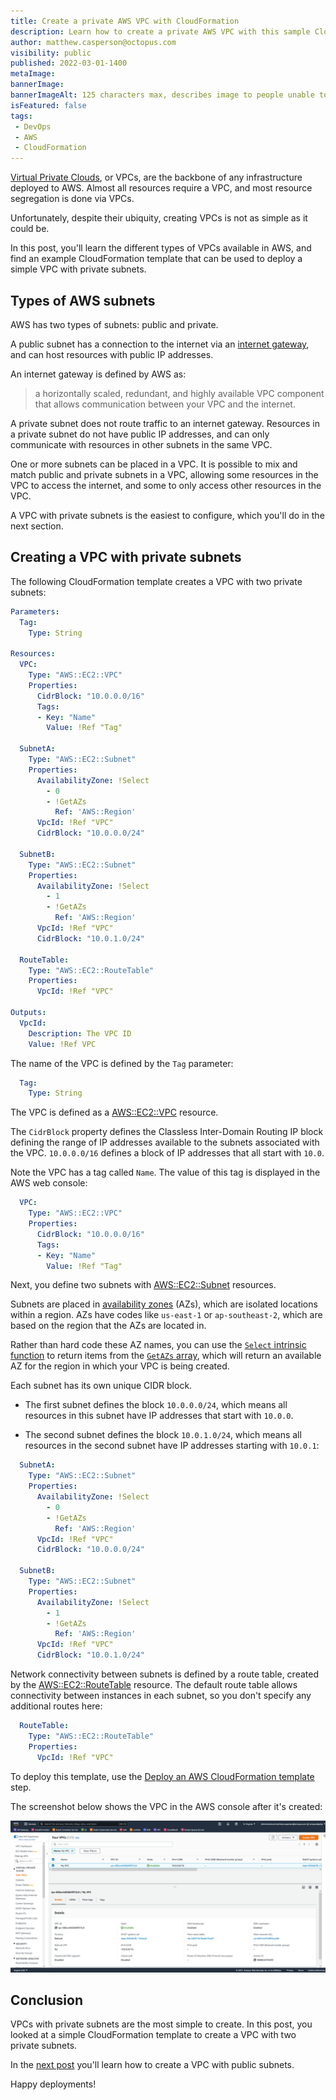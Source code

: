 ```yaml
---
title: Create a private AWS VPC with CloudFormation
description: Learn how to create a private AWS VPC with this sample CloudFormation template.
author: matthew.casperson@octopus.com
visibility: public
published: 2022-03-01-1400
metaImage: 
bannerImage:
bannerImageAlt: 125 characters max, describes image to people unable to see it.
isFeatured: false 
tags:
 - DevOps
 - AWS
 - CloudFormation
---
```


[Virtual Private Clouds](https://aws.amazon.com/vpc/), or VPCs, are the backbone of any infrastructure deployed to AWS. Almost all resources require a VPC, and most resource segregation is done via VPCs.

Unfortunately, despite their ubiquity, creating VPCs is not as simple as it could be. 

In this post, you'll learn the different types of VPCs available in AWS, and find an example CloudFormation template that can be used to deploy a simple VPC with private subnets.

## Types of AWS subnets

AWS has two types of subnets: public and private.

A public subnet has a connection to the internet via an [internet gateway](https://docs.aws.amazon.com/vpc/latest/userguide/VPC_Internet_Gateway.html), and can host resources with public IP addresses. 

An internet gateway is defined by AWS as:

> a horizontally scaled, redundant, and highly available VPC component that allows communication between your VPC and the internet. 

A private subnet does not route traffic to an internet gateway. Resources in a private subnet do not have public IP addresses, and can only communicate with resources in other subnets in the same VPC.

One or more subnets can be placed in a VPC. It is possible to mix and match public and private subnets in a VPC, allowing some resources in the VPC to access the internet, and some to only access other resources in the VPC.

A VPC with private subnets is the easiest to configure, which you'll do in the next section.

## Creating a VPC with private subnets

The following CloudFormation template creates a VPC with two private subnets:

```yaml
Parameters:
  Tag:
    Type: String
    
Resources: 
  VPC:
    Type: "AWS::EC2::VPC"
    Properties:
      CidrBlock: "10.0.0.0/16"
      Tags:
      - Key: "Name"
        Value: !Ref "Tag"
        
  SubnetA:
    Type: "AWS::EC2::Subnet"
    Properties:
      AvailabilityZone: !Select 
        - 0
        - !GetAZs 
          Ref: 'AWS::Region'
      VpcId: !Ref "VPC"
      CidrBlock: "10.0.0.0/24"

  SubnetB:
    Type: "AWS::EC2::Subnet"
    Properties:
      AvailabilityZone: !Select 
        - 1
        - !GetAZs 
          Ref: 'AWS::Region'
      VpcId: !Ref "VPC"
      CidrBlock: "10.0.1.0/24"
      
  RouteTable:
    Type: "AWS::EC2::RouteTable"
    Properties:
      VpcId: !Ref "VPC"
      
Outputs:
  VpcId:
    Description: The VPC ID
    Value: !Ref VPC
```

The name of the VPC is defined by the `Tag` parameter:

```yaml
  Tag:
    Type: String
```

The VPC is defined as a [AWS::EC2::VPC](https://docs.aws.amazon.com/AWSCloudFormation/latest/UserGuide/aws-resource-ec2-vpc.html) resource. 

The `CidrBlock` property defines the Classless Inter-Domain Routing IP block defining the range of IP addresses available to the subnets associated with the VPC. `10.0.0.0/16` defines a block of IP addresses that all start with `10.0`.

Note the VPC has a tag called `Name`. The value of this tag is displayed in the AWS web console:

```yaml
  VPC:
    Type: "AWS::EC2::VPC"
    Properties:
      CidrBlock: "10.0.0.0/16"
      Tags:
      - Key: "Name"
        Value: !Ref "Tag"
```

Next, you define two subnets with [AWS::EC2::Subnet](https://docs.aws.amazon.com/AWSCloudFormation/latest/UserGuide/aws-resource-ec2-subnet.html) resources.

Subnets are placed in [availability zones](https://docs.aws.amazon.com/AWSEC2/latest/UserGuide/using-regions-availability-zones.html) (AZs), which are isolated locations within a region. AZs have codes like `us-east-1` or `ap-southeast-2`, which are based on the region that the AZs are located in. 

Rather than hard code these AZ names, you can use the [`Select` intrinsic function](https://docs.aws.amazon.com/AWSCloudFormation/latest/UserGuide/intrinsic-function-reference-select.html) to return items from the [`GetAZs` array](https://docs.aws.amazon.com/AWSCloudFormation/latest/UserGuide/intrinsic-function-reference-getavailabilityzones.html), which will return an available AZ for the region in which your VPC is being created.

Each subnet has its own unique CIDR block. 

- The first subnet defines the block `10.0.0.0/24`, which means all resources in this subnet have IP addresses that start with `10.0.0`. 

- The second subnet defines the block `10.0.1.0/24`, which means all resources in the second subnet have IP addresses starting with `10.0.1`:

```yaml
  SubnetA:
    Type: "AWS::EC2::Subnet"
    Properties:
      AvailabilityZone: !Select 
        - 0
        - !GetAZs 
          Ref: 'AWS::Region'
      VpcId: !Ref "VPC"
      CidrBlock: "10.0.0.0/24"

  SubnetB:
    Type: "AWS::EC2::Subnet"
    Properties:
      AvailabilityZone: !Select 
        - 1
        - !GetAZs 
          Ref: 'AWS::Region'
      VpcId: !Ref "VPC"
      CidrBlock: "10.0.1.0/24"
```

Network connectivity between subnets is defined by a route table, created by the [AWS::EC2::RouteTable](https://docs.aws.amazon.com/AWSCloudFormation/latest/UserGuide/aws-resource-ec2-routetable.html) resource. The default route table allows connectivity between instances in each subnet, so you don't specify any additional routes here:

```yaml
  RouteTable:
    Type: "AWS::EC2::RouteTable"
    Properties:
      VpcId: !Ref "VPC"
```

To deploy this template, use the [Deploy an AWS CloudFormation template](https://octopus.com/docs/deployments/aws/cloudformation) step. 

The screenshot below shows the VPC in the AWS console after it's created:

![AWS VPC Console](vpc.png)

## Conclusion

VPCs with private subnets are the most simple to create. In this post, you looked at a simple CloudFormation template to create a VPC with two private subnets. 

In the [next post](../aws-vpc-public/index.md) you'll learn how to create a VPC with public subnets.

Happy deployments!